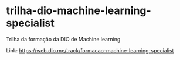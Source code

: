 # trilha-dio-machine-learning-specialist
Trilha da formação da DIO de Machine learning

Link: https://web.dio.me/track/formacao-machine-learning-specialist
